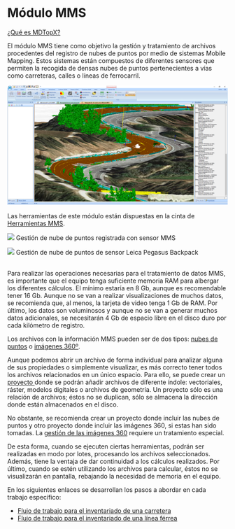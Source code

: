 # Módulo MMS

[¿Qué es MDTopX?](../introduccion/mdtopx.md)

El módulo MMS tiene como objetivo la gestión y tratamiento de archivos procedentes del registro de nubes de puntos por medio de sistemas Mobile Mapping. Estos sistemas están compuestos de diferentes sensores que permiten la recogida de densas nubes de puntos pertenecientes a vías como carreteras, calles o líneas de ferrocarril.

![Modelo Digital de Superficies con ortofoto a partir de datos MMS](<../../.gitbook/assets/MDT vial con orto.png>)

Las herramientas de este módulo están dispuestas en la cinta de [Herramientas MMS](../fichas-de-herramientas/ficha-de-herramientas-mms.md).

![](https://youtu.be/EppZkcVY1MM)
Gestión de nube de puntos registrada con sensor MMS

![](https://youtu.be/6pgNWc6ZQhI)
Gestión de nube de puntos de sensor Leica Pegasus Backpack


\
Para realizar las operaciones necesarias para el tratamiento de datos MMS, es importante que el equipo tenga suficiente memoria RAM para albergar los diferentes cálculos. El mínimo estaría en 8 Gb, aunque es recomendable tener 16 Gb. Aunque no se van a realizar visualizaciones de muchos datos, se recomienda que, al menos, la tarjeta de video tenga 1 Gb de RAM. Por último, los datos son voluminosos y aunque no se van a generar muchos datos adicionales, se necesitarán 4 Gb de espacio libre en el disco duro por cada kilómetro de registro.

Los archivos con la información MMS pueden ser de dos tipos: [nubes de puntos](archivos-de-nubes-de-puntos-mms.md) o [imágenes 360º](archivos-de-imagen-360-mms.md).

Aunque podemos abrir un archivo de forma individual para analizar alguna de sus propiedades o simplemente visualizar, es más correcto tener todos los archivos relacionados en un único espacio. Para ello, se puede crear un [proyecto ](../operaciones-con-archivos/proyectos-de-mdtopx.md)donde se podrán añadir archivos de diferente índole: vectoriales, ráster, modelos digitales o archivos de geometría. Un proyecto sólo es una relación de archivos; éstos no se duplican, sólo se almacena la dirección donde están almacenados en el disco.

No obstante, se recomienda crear un proyecto donde incluir las nubes de puntos y otro proyecto donde incluir las imágenes 360, si estas han sido tomadas. La [gestión de las imágenes 360](gestion-de-imagenes-360.md) requiere un tratamiento especial.

De esta forma, cuando se ejecuten ciertas herramientas, podrán ser realizadas en modo por lotes, procesando los archivos seleccionados. Además, tiene la ventaja de dar continuidad a los cálculos realizados. Por último, cuando se estén utilizando los archivos para calcular, éstos no se visualizarán en pantalla, rebajando la necesidad de memoria en el equipo.

En los siguientes enlaces se desarrollan los pasos a abordar en cada trabajo específico:

* [Flujo de trabajo para el inventariado de una carretera](flujo-de-trabajo-para-el-inventariado-de-una-carretera.md)
* [Flujo de trabajo para el inventariado de una línea férrea](flujo-de-trabajo-para-el-inventario-de-una-linea-ferrea.md)
